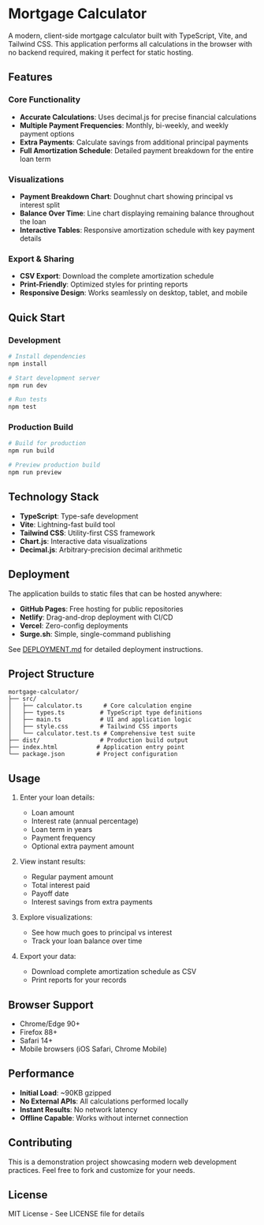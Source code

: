# Mortgage Calculator

A modern, client-side mortgage calculator built with TypeScript, Vite, and Tailwind CSS. This application performs all calculations in the browser with no backend required, making it perfect for static hosting.

## Features

### Core Functionality
- **Accurate Calculations**: Uses decimal.js for precise financial calculations
- **Multiple Payment Frequencies**: Monthly, bi-weekly, and weekly payment options
- **Extra Payments**: Calculate savings from additional principal payments
- **Full Amortization Schedule**: Detailed payment breakdown for the entire loan term

### Visualizations
- **Payment Breakdown Chart**: Doughnut chart showing principal vs interest split
- **Balance Over Time**: Line chart displaying remaining balance throughout the loan
- **Interactive Tables**: Responsive amortization schedule with key payment details

### Export & Sharing
- **CSV Export**: Download the complete amortization schedule
- **Print-Friendly**: Optimized styles for printing reports
- **Responsive Design**: Works seamlessly on desktop, tablet, and mobile

## Quick Start

### Development
```bash
# Install dependencies
npm install

# Start development server
npm run dev

# Run tests
npm test
```

### Production Build
```bash
# Build for production
npm run build

# Preview production build
npm run preview
```

## Technology Stack

- **TypeScript**: Type-safe development
- **Vite**: Lightning-fast build tool
- **Tailwind CSS**: Utility-first CSS framework
- **Chart.js**: Interactive data visualizations
- **Decimal.js**: Arbitrary-precision decimal arithmetic

## Deployment

The application builds to static files that can be hosted anywhere:

- **GitHub Pages**: Free hosting for public repositories
- **Netlify**: Drag-and-drop deployment with CI/CD
- **Vercel**: Zero-config deployments
- **Surge.sh**: Simple, single-command publishing

See [DEPLOYMENT.md](./DEPLOYMENT.md) for detailed deployment instructions.

## Project Structure

```
mortgage-calculator/
├── src/
│   ├── calculator.ts      # Core calculation engine
│   ├── types.ts          # TypeScript type definitions
│   ├── main.ts           # UI and application logic
│   ├── style.css         # Tailwind CSS imports
│   └── calculator.test.ts # Comprehensive test suite
├── dist/                 # Production build output
├── index.html           # Application entry point
└── package.json         # Project configuration
```

## Usage

1. Enter your loan details:
   - Loan amount
   - Interest rate (annual percentage)
   - Loan term in years
   - Payment frequency
   - Optional extra payment amount

2. View instant results:
   - Regular payment amount
   - Total interest paid
   - Payoff date
   - Interest savings from extra payments

3. Explore visualizations:
   - See how much goes to principal vs interest
   - Track your loan balance over time

4. Export your data:
   - Download complete amortization schedule as CSV
   - Print reports for your records

## Browser Support

- Chrome/Edge 90+
- Firefox 88+
- Safari 14+
- Mobile browsers (iOS Safari, Chrome Mobile)

## Performance

- **Initial Load**: ~90KB gzipped
- **No External APIs**: All calculations performed locally
- **Instant Results**: No network latency
- **Offline Capable**: Works without internet connection

## Contributing

This is a demonstration project showcasing modern web development practices. Feel free to fork and customize for your needs.

## License

MIT License - See LICENSE file for details